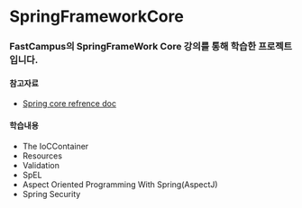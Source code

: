 # SpringFrameworkCore 

### FastCampus의 SpringFrameWork Core 강의를 통해 학습한 프로젝트입니다.

#### 참고자료
  * [Spring core refrence doc](https://docs.spring.io/spring/docs/current/spring-framework-reference/core.html#spring-core)
  
  
#### 학습내용
  * The IoCContainer
  * Resources
  * Validation
  * SpEL
  * Aspect Oriented Programming With Spring(AspectJ)
  * Spring Security
  
